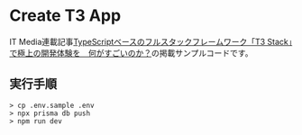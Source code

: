 # Create T3 App

IT Media連載記事[TypeScriptベースのフルスタックフレームワーク「T3 Stack」で極上の開発体験を　何がすごいのか？](https://atmarkit.itmedia.co.jp/ait/articles/2304/28/news207.html)の掲載サンプルコードです。

## 実行手順

```
> cp .env.sample .env
> npx prisma db push
> npm run dev

```

